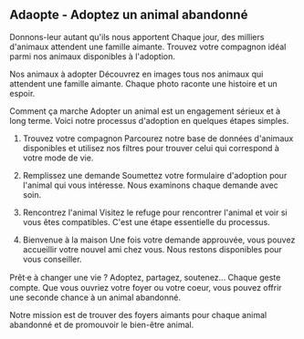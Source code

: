 ## Adaopte - Adoptez un animal abandonné

Donnons-leur autant qu'ils nous apportent
Chaque jour, des milliers d'animaux attendent une famille aimante.
Trouvez votre compagnon idéal parmi nos animaux disponibles à l'adoption.

Nos animaux à adopter
Découvrez en images tous nos animaux qui attendent une famille aimante. Chaque photo raconte une histoire et un espoir.


Comment ça marche
Adopter un animal est un engagement sérieux et à long terme. Voici notre processus d'adoption en quelques étapes simples.

1. Trouvez votre compagnon
Parcourez notre base de données d'animaux disponibles et utilisez nos filtres pour trouver celui qui correspond à votre mode de vie.

2. Remplissez une demande
Soumettez votre formulaire d'adoption pour l'animal qui vous intéresse. Nous examinons chaque demande avec soin.

3. Rencontrez l'animal
Visitez le refuge pour rencontrer l'animal et voir si vous êtes compatibles. C'est une étape essentielle du processus.

4. Bienvenue à la maison
Une fois votre demande approuvée, vous pouvez accueillir votre nouvel ami chez vous. Nous restons disponibles pour vous conseiller.


Prêt⸱e à changer une vie ?
Adoptez, partagez, soutenez... Chaque geste compte. Que vous ouvriez votre foyer ou votre coeur, vous pouvez offrir une seconde chance à un animal abandonné.


Notre mission est de trouver des foyers aimants pour chaque animal abandonné et de promouvoir le bien-être animal.